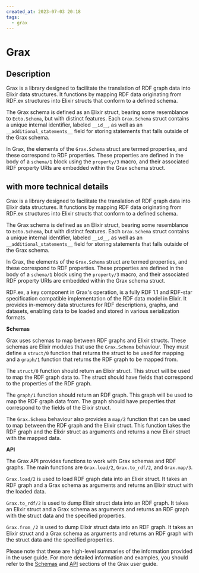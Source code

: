 ```yaml
---
created_at: 2023-07-03 20:18
tags:
  - grax
---
```

# Grax

## Description

Grax is a library designed to facilitate the translation of RDF graph data into Elixir data structures. It functions by mapping RDF data originating from RDF.ex structures into Elixir structs that conform to a defined schema. 

The Grax schema is defined as an Elixir struct, bearing some resemblance to `Ecto.Schema`, but with distinct features. Each `Grax.Schema` struct contains a unique internal identifier, labeled `__id__`, as well as an `__additional_statements__` field for storing statements that falls outside of the Grax schema.

In Grax, the elements of the `Grax.Schema` struct are termed properties, and these correspond to RDF properties. These properties are defined in the body of a `schema/1` block using the `property/3` macro, and their associated RDF property URIs are embedded within the Grax schema struct.

## with more technical details

Grax is a library designed to facilitate the translation of RDF graph data into Elixir data structures. It functions by mapping RDF data originating from RDF.ex structures into Elixir structs that conform to a defined schema. 

The Grax schema is defined as an Elixir struct, bearing some resemblance to `Ecto.Schema`, but with distinct features. Each `Grax.Schema` struct contains a unique internal identifier, labeled `__id__`, as well as an `__additional_statements__` field for storing statements that falls outside of the Grax schema.

In Grax, the elements of the `Grax.Schema` struct are termed properties, and these correspond to RDF properties. These properties are defined in the body of a `schema/1` block using the `property/3` macro, and their associated RDF property URIs are embedded within the Grax schema struct.

RDF.ex, a key component in Grax's operation, is a fully RDF 1.1 and RDF-star specification compatible implementation of the RDF data model in Elixir. It provides in-memory data structures for RDF descriptions, graphs, and datasets, enabling data to be loaded and stored in various serialization formats.


**Schemas**

Grax uses schemas to map between RDF graphs and Elixir structs. These schemas are Elixir modules that use the `Grax.Schema` behaviour. They must define a `struct/0` function that returns the struct to be used for mapping and a `graph/1` function that returns the RDF graph to be mapped from.

The `struct/0` function should return an Elixir struct. This struct will be used to map the RDF graph data to. The struct should have fields that correspond to the properties of the RDF graph.

The `graph/1` function should return an RDF graph. This graph will be used to map the RDF graph data from. The graph should have properties that correspond to the fields of the Elixir struct.

The `Grax.Schema` behaviour also provides a `map/2` function that can be used to map between the RDF graph and the Elixir struct. This function takes the RDF graph and the Elixir struct as arguments and returns a new Elixir struct with the mapped data.

**API**

The Grax API provides functions to work with Grax schemas and RDF graphs. The main functions are `Grax.load/2`, `Grax.to_rdf/2`, and `Grax.map/3`.

`Grax.load/2` is used to load RDF graph data into an Elixir struct. It takes an RDF graph and a Grax schema as arguments and returns an Elixir struct with the loaded data.

`Grax.to_rdf/2` is used to dump Elixir struct data into an RDF graph. It takes an Elixir struct and a Grax schema as arguments and returns an RDF graph with the struct data and the specified properties.

`Grax.from_/2` is used to dump Elixir struct data into an RDF graph. It takes an Elixir struct and a Grax schema as arguments and returns an RDF graph with the struct data and the specified properties.

Please note that these are high-level summaries of the information provided in the user guide. For more detailed information and examples, you should refer to the [Schemas](https://rdf-elixir.dev/grax/schemas) and [API](https://rdf-elixir.dev/grax/api) sections of the Grax user guide.

